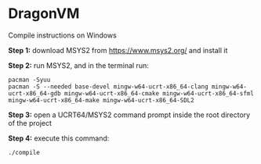 # DragonVM

Compile instructions on Windows

**Step 1:**
download MSYS2 from https://www.msys2.org/ and install it

**Step 2:**
run MSYS2, and in the terminal run:
```
pacman -Syuu
pacman -S --needed base-devel mingw-w64-ucrt-x86_64-clang mingw-w64-ucrt-x86_64-gdb mingw-w64-ucrt-x86_64-cmake mingw-w64-ucrt-x86_64-sfml mingw-w64-ucrt-x86_64-make mingw-w64-ucrt-x86_64-SDL2
```

**Step 3:**
open a UCRT64/MSYS2 command prompt inside the root directory of the project

**Step 4:**
execute this command:
```
./compile
```
